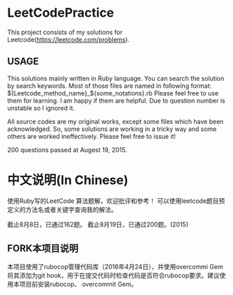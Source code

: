 # LeetCodePractice

This project consists of my solutions for Leetcode(https://leetcode.com/problems).

## USAGE
This solutions mainly written in Ruby language. You can search the solution by search keywords.
Most of those files are named in following format: ${Leetcode_method_name}_${some_notations}.rb
Please feel free to use them for learning. I am happy if them are helpful.
Due to question number is unstable so I ignored it.


All source codes are my original works, except some files which have been acknowledged.
So, some solutions are working in a tricky way and some others are worked ineffectively.
Please feel free to issue it!

200 questions passed at Augest 19, 2015.

# 中文说明(In Chinese)

使用Ruby写的LeetCode 算法题解，欢迎批评和参考！
可以使用leetcode题目预定义的方法名或者关键字查询我的解法。

截止8月8日，已通过162题。
截止8月19日，已通过200题。(2015)

## FORK本项目说明

本项目使用了rubocop管理代码库（2016年4月24日），并使用overcommi Gem将其添加为git hook，用于在提交代码时检查代码是否符合rubocop要求。建议使用本项目前安装rubocop、 overcommit Gem。
